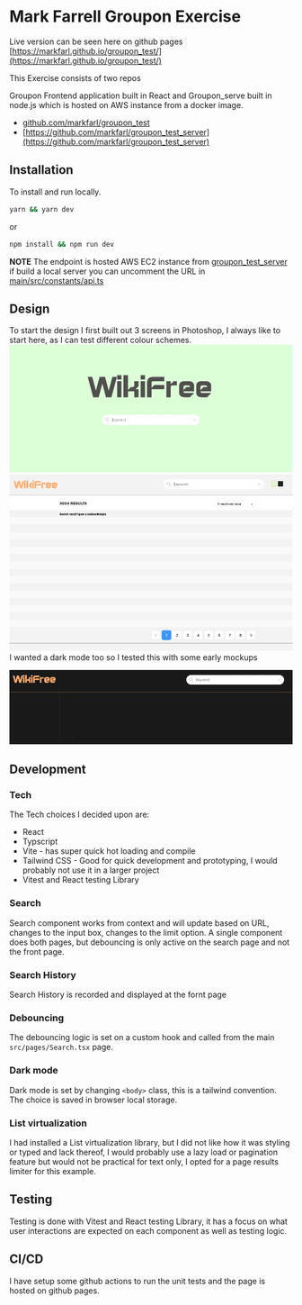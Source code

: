# Mark Farrell Groupon Exercise

Live version can be seen here on github pages 
[https://markfarl.github.io/groupon_test/](https://markfarl.github.io/groupon_test/)

This Exercise consists of two repos

Groupon Frontend application built in React 
and 
Groupon_serve built in node.js which is hosted on AWS instance from a docker image.

- [github.com/markfarl/groupon_test](https://github.com/markfarl/groupon_test)
- [https://github.com/markfarl/groupon_test_server](https://github.com/markfarl/groupon_test_server)



## Installation

To install and run locally.
```sh
yarn && yarn dev
```
or

```sh
npm install && npm run dev
```

**NOTE**
The endpoint is hosted AWS EC2 instance from [groupon_test_server](https://github.com/markfarl/groupon_test_server) if build a local server you can uncomment the URL in [main/src/constants/api.ts](https://github.com/markfarl/groupon_test/blob/main/src/constants/api.ts)

## Design

To start the design I first built out 3 screens in Photoshop, I always like to start here, as I can test different colour schemes.
![screen 1](https://github.com/markfarl/groupon_test/blob/main/public/screen1.png?raw=true)
![screen 2](https://github.com/markfarl/groupon_test/blob/main/public/screen2.png?raw=true)
I wanted a dark mode too so I tested this with some early mockups

![screen 3](https://github.com/markfarl/groupon_test/blob/main/public/screen3.png?raw=true)

## Development
### Tech

The Tech choices I decided upon are:

- React
- Typscript
- Vite - has super quick hot loading and compile
- Tailwind CSS - Good for quick development and prototyping, I would probably not use it in a larger project
- Vitest and React testing Library 

### Search
Search component works from context and will update based on URL, changes to the input box, changes to the limit option.
A single component does both pages, but debouncing is only active on the search page and not the front page.

### Search History
Search History is recorded and displayed at the fornt page

### Debouncing 
The debouncing  logic is set on a custom hook and called from the main `src/pages/Search.tsx` page.

### Dark mode
Dark mode is set by changing `<body>` class, this is a tailwind convention. The choice is saved in browser local storage.

### List virtualization
I had installed a List virtualization library, but I did not like how it was styling or typed and lack thereof, I would probably use a lazy load or pagination feature but would not be practical for text only, I opted for a page results limiter for this example.

## Testing
Testing is done with Vitest and React testing Library, it has a focus on what user interactions are expected on each component as well as testing logic.

## CI/CD
I have setup some github actions to run the unit tests and the page is hosted on github pages.



